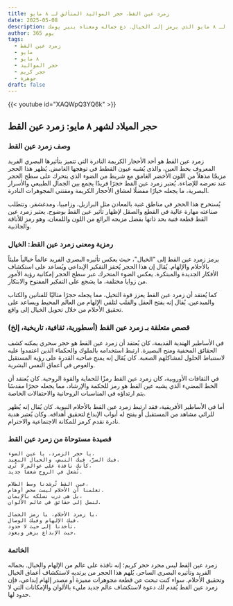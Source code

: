```yaml
---
title: زمرد عين القط، حجر المواليد المتألق لـ ٨ مايو
date: 2025-05-08
description: اشعر بأهمية زمرد عين القط، حجر المواليد لـ ٨ مايو الذي يرمز إلى الخيال. دع جماله ومعناه ينير يومك.
author: 365 يوم
tags:
  - زمرد عين القط
  - مايو
  - ٨ مايو
  - حجر المواليد
  - حجر كريم
  - جوهرة
draft: false
---
```


{{< youtube id="XAQWpQ3YQ6k" >}}

## حجر الميلاد لشهر ٨ مايو: زمرد عين القط

### وصف زمرد عين القط

زمرد عين القط هو أحد الأحجار الكريمة النادرة التي تتميز بتأثيرها البصري الفريد المعروف بخط العين، والذي يُشبه عيون القطط في توهجها الغامض. يُظهر هذا الحجر مزيجًا مذهلاً من اللون الأخضر الغامق مع شريط من الضوء الذي يتحرك على سطح الحجر عند تعرضه للإضاءة. يُعتبر زمرد عين القط حجرًا فريدًا يجمع بين الجمال الطبيعي والأسرار البصرية، ما يجعله خيارًا مفضلًا لعشاق الأحجار الكريمة ومقتني المجوهرات النادرة.

يُستخرج هذا الحجر في مناطق غنية بالمعادن مثل البرازيل، وزامبيا، ومدغشقر. وتتطلب صناعته مهارة عالية في القطع والصقل لإظهار تأثير عين القط بوضوح. يعتبر زمرد عين القط قطعة فنية بحد ذاتها بفضل مزيجه الرائع من اللون واللمعان، وهو رمز للأناقة والجاذبية.

### رمزية ومعنى زمرد عين القط: الخيال

يرمز زمرد عين القط إلى "الخيال"، حيث يعكس تأثيره البصري الفريد عالماً خيالياً مليئاً بالأحلام والإلهام. يُقال إن هذا الحجر يُحفز التفكير الإبداعي ويُساعد على استكشاف الأفكار الجديدة والمبتكرة. يعكس الضوء المتحرك عبر سطح الحجر إمكانية رؤية الأمور من زوايا مختلفة، ما يشجع على التفكير المفتوح والابتكار.

كما يُعتقد أن زمرد عين القط يعزز قوة التخيل، مما يجعله حجرًا مثاليًا للفنانين والكتاب والمبدعين. يُقال إنه يفتح العقل والقلب لتلقي الإلهام من العالم المحيط ويساعد على تحقيق الأحلام من خلال تحويل الخيال إلى واقع.

### قصص متعلقة بـ زمرد عين القط (أسطورية، ثقافية، تاريخية، إلخ)

في الأساطير الهندية القديمة، كان يُعتقد أن زمرد عين القط هو حجر سحري يمكنه كشف الحقائق المخفية ومنح البصيرة. ارتبط استخدامه بالملوك والحكماء الذين اعتمدوا عليه لاستنباط الحلول لمشاكلهم الصعبة. كان يُقال إنه يمنح صاحبه القدرة على رؤية المستقبل والغوص في أعماق النفس البشرية.

في الثقافات الأوروبية، كان زمرد عين القط رمزًا للحماية والقوة الروحية. كان يُعتقد أن الخط المضيء الذي يشبه عين القط هو رمز للحكمة والإرشاد، مما يجعله حجرًا مقدسًا يتم ارتداؤه في المناسبات الروحانية والاحتفالات الخاصة.

أما في الأساطير الأفريقية، فقد ارتبط زمرد عين القط بالأحلام النبوية. كان يُقال إنه يُظهر للرائي مشاهد من المستقبل أو يفتح له أبواب الإبداع لتحقيق أهدافه. وكان يُعتبر هدية نادرة تقدم كرمز للمكانة الاجتماعية والاحترام.

### قصيدة مستوحاة من زمرد عين القط

```
يا حجر الزمرد، يا عين الضوء،  
فيك السرّ، فيك النبض، والخيال البعيد.  
كأنك نافذة على عوالم لا تُرى،  
تُشعل في الروح شغفاً جديد.

عين القط تُرشدنا وسط الظلام،  
تعلمنا أن الأحلام ليست محض أوهام.  
بل هي درب نسلكه بالإيمان،  
لنصل إلى حقائق في عالم الألوان.

يا زمرد الأحلام، يا رمز الجمال،  
فيك الإلهام وفيك الوصال.  
تأخذنا إلى حيث لا حدود،  
حيث الإبداع يزهر ويعود.
```

### الخاتمة

زمرد عين القط ليس مجرد حجر كريم؛ إنه نافذة على عالم من الإلهام والخيال. بجماله الفريد وتأثيره البصري الساحر، يُلهم هذا الحجر من يرتديه لاستكشاف أعماق الخيال وتحقيق الأحلام. سواء كنت تبحث عن قطعة مجوهرات مميزة أو مصدر إلهام إبداعي، فإن زمرد عين القط يُقدم لك دعوة لاستكشاف عالم جديد مليء بالألوان والإمكانات التي لا حدود لها.
